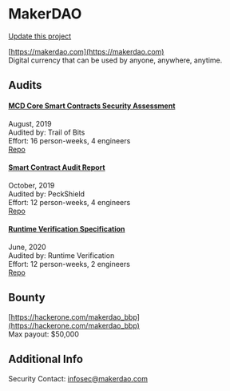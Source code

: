 
# MakerDAO

[Update this project](https://github.com/ConsenSys/blockchainSecurityDB/edit/master/projects/makerdao.json)
  
[https://makerdao.com](https://makerdao.com)<br>
Digital currency that can be used by anyone, anywhere, anytime.


## Audits



#### [MCD Core Smart Contracts Security Assessment](https://github.com/makerdao/mcd-security/blob/master/Audit%20Reports/TOB_MakerDAO_Final_Report.pdf)

August, 2019<br>
Audited by: Trail of Bits<br>Effort: 16 person-weeks, 4 engineers<br>
[Repo](https://github.com/makerdao/dss)
      


#### [Smart Contract Audit Report](https://github.com/makerdao/mcd-security/blob/master/Audit%20Reports/PeckShield_Final_Audit_Report.pdf)

October, 2019<br>
Audited by: PeckShield<br>Effort: 12 person-weeks, 4 engineers<br>
[Repo](https://github.com/makerdao/dss)
      


#### [Runtime Verification Specification](https://github.com/makerdao/mkr-mcd-spec)

June, 2020<br>
Audited by: Runtime Verification<br>Effort: 12 person-weeks, 2 engineers<br>
[Repo](https://github.com/makerdao/dss)
      

  

## Bounty

[https://hackerone.com/makerdao_bbp](https://hackerone.com/makerdao_bbp)<br>
Max payout: $50,000


## Additional Info

Security Contact: infosec@makerdao.com
